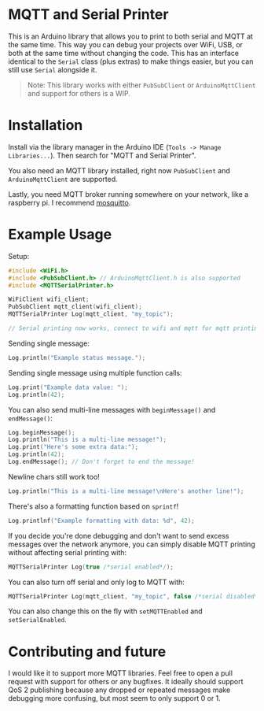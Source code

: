 
# MQTT and Serial Printer
This is an Arduino library that allows you to print to both serial and MQTT at the same time. This way you can debug your projects over WiFi, USB, or both at the same time without changing the code. This has an interface identical to the `Serial` class (plus extras) to make things easier, but you can still use `Serial` alongside it.

> Note: This library works with either `PubSubClient` or `ArduinoMqttClient` and support for others is a WIP.

# Installation
Install via the library manager in the Arduino IDE (`Tools -> Manage Libraries...`). Then search for "MQTT and Serial Printer".

You also need an MQTT library installed, right now `PubSubClient` and `ArduinoMqttClient` are supported.

Lastly, you need MQTT broker running somewhere on your network, like a raspberry pi. I recommend [mosquitto](https://mosquitto.org/).

# Example Usage

Setup:
```c++
#include <WiFi.h>
#include <PubSubClient.h> // ArduinoMqttClient.h is also supported
#include <MQTTSerialPrinter.h>

WiFiClient wifi_client;
PubSubClient mqtt_client(wifi_client);
MQTTSerialPrinter Log(mqtt_client, "my_topic");

// Serial printing now works, connect to wifi and mqtt for mqtt printing to also work. See the examples.
```

Sending single message:
```c++
Log.println("Example status message.");
```

Sending single message using multiple function calls:
```c++
Log.print("Example data value: ");
Log.println(42);
```

You can also send multi-line messages with `beginMessage()` and `endMessage()`:
```c++
Log.beginMessage();
Log.println("This is a multi-line message!");
Log.print("Here's some extra data:");
Log.println(42);
Log.endMessage(); // Don't forget to end the message!
```

Newline chars still work too!
```c++
Log.println("This is a multi-line message!\nHere's another line!");
```

There's also a formatting function based on `sprintf`!
```c++
Log.printlnf("Example formatting with data: %d", 42);
```

If you decide you're done debugging and don't want to send excess messages over the network anymore, you can simply disable MQTT printing without affecting serial printing with:
```c++
MQTTSerialPrinter Log(true /*serial enabled*/);
```

You can also turn off serial and only log to MQTT with:
```c++
MQTTSerialPrinter Log(mqtt_client, "my_topic", false /*serial disabled*/);
```

You can also change this on the fly with `setMQTTEnabled` and `setSerialEnabled`.

# Contributing and future
I would like it to support more MQTT libraries. Feel free to open a pull request with support for others or any bugfixes. It ideally should support QoS 2 publishing because any dropped or repeated messages make debugging more confusing, but most seem to only support 0 or 1.
